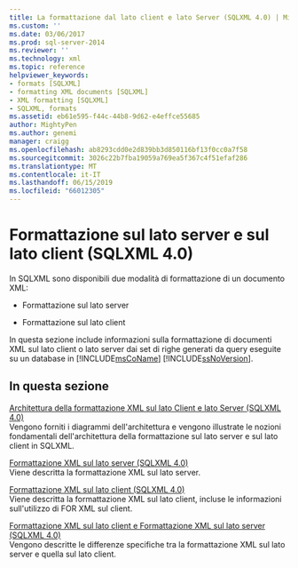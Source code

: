 ```yaml
---
title: La formattazione dal lato client e lato Server (SQLXML 4.0) | Microsoft Docs
ms.custom: ''
ms.date: 03/06/2017
ms.prod: sql-server-2014
ms.reviewer: ''
ms.technology: xml
ms.topic: reference
helpviewer_keywords:
- formats [SQLXML]
- formatting XML documents [SQLXML]
- XML formatting [SQLXML]
- SQLXML, formats
ms.assetid: eb61e595-f44c-44b8-9d62-e4effce55685
author: MightyPen
ms.author: genemi
manager: craigg
ms.openlocfilehash: ab8293cdd0e2d839bb3d850116bf13f0cc0a7f58
ms.sourcegitcommit: 3026c22b7fba19059a769ea5f367c4f51efaf286
ms.translationtype: MT
ms.contentlocale: it-IT
ms.lasthandoff: 06/15/2019
ms.locfileid: "66012305"
---
```

# <a name="client-side-and-server-side-formatting-sqlxml-40"></a>Formattazione sul lato server e sul lato client (SQLXML 4.0)
  In SQLXML sono disponibili due modalità di formattazione di un documento XML:  
  
-   Formattazione sul lato server  
  
-   Formattazione sul lato client  
  
 In questa sezione include informazioni sulla formattazione di documenti XML sul lato client o lato server dai set di righe generati da query eseguite su un database in [!INCLUDE[msCoName](../../../includes/msconame-md.md)] [!INCLUDE[ssNoVersion](../../../includes/ssnoversion-md.md)].  
  
## <a name="in-this-section"></a>In questa sezione  
 [Architettura della formattazione XML sul lato Client e lato Server &#40;SQLXML 4.0&#41;](server-side-xml-formatting-sqlxml-4-0.md)  
 Vengono forniti i diagrammi dell'architettura e vengono illustrate le nozioni fondamentali dell'architettura della formattazione sul lato server e sul lato client in SQLXML.  
  
 [Formattazione XML sul lato server &#40;SQLXML 4.0&#41;](server-side-xml-formatting-sqlxml-4-0.md)  
 Viene descritta la formattazione XML sul lato server.  
  
 [Formattazione XML sul lato client &#40;SQLXML 4.0&#41;](client-side-xml-formatting-sqlxml-4-0.md)  
 Viene descritta la formattazione XML sul lato client, incluse le informazioni sull'utilizzo di FOR XML sul client.  
  
 [Formattazione XML sul lato client e Formattazione XML sul lato server &#40;SQLXML 4.0&#41;](client-side-vs-server-side-xml-formatting-sqlxml-4-0.md)  
 Vengono descritte le differenze specifiche tra la formattazione XML sul lato server e quella sul lato client.  
  
  
